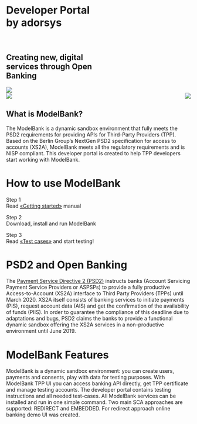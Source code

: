 <div class="container-fluid hero">

<div class="row">
<div class="col-2"></div>
<div class="col-4">
<h1>Developer Portal <br/> by adorsys <br/></h1><br/><h2> Creating new, digital <br/> services through Open <br/> Banking</h2>
</div>
<div class="col-5">
    <div class="text-center">
<img src="../assets/images/modelbank-illustration.svg" class="image-fluid">
</div>

</div>
</div>
<img src="../assets/images/dots-left.svg">
<img src="../assets/images/dots-right.svg" style="float:right">
</div>

<div class="what-sandbox-wrapper container">

## What is ModelBank?

The ModelBank is a dynamic sandbox environment that fully meets the PSD2 requirements for providing APIs for Third-Party Providers (TPP). Based on the Berlin Group’s NextGen PSD2 specification for access to accounts (XS2A), ModelBank meets all the regulatory requirements and is NISP compliant. This developer portal is created to help TPP developers start working with ModelBank.

</div>

<div class="how-use-api">

# How to use ModelBank

<div class="steps-wrapper">

Step 1 <br/>
Read [«Getting started»](/getting-started) manual

<div class="arrow-right"></div>

Step 2 <br/>
Download, install and run ModelBank

<div class="arrow-right"></div>

Step 3 <br/>
Read [«Test cases»](/test-cases) and start testing!

</div>
  
</div>

<div class="open-banking">
<div class="divider"></div>

# PSD2 and Open Banking

The [Payment Service Directive 2 (PSD2)](https://eur-lex.europa.eu/legal-content/EN/TXT/PDF/?uri=CELEX:32015L2366&from=EN) instructs banks (Account Servicing Payment Service Providers or ASPSPs) to provide a fully productive Access-to-Account (XS2A) interface to Third Party Providers (TPPs) until March 2020. XS2A itself consists of banking services to initiate payments (PIS), request account data (AIS) and get the confirmation of the availability of funds (PIIS). In order to guarantee the compliance of this deadline due to adaptations and bugs, PSD2 claims the banks to provide a functional dynamic sandbox offering the XS2A services in a non-productive environment until June 2019.

</div>

<div class="features-text">

# ModelBank Features

ModelBank is a dynamic sandbox environment: you can create users, payments and consents, play with data for testing purposes. With ModelBank TPP UI you can access banking API directly, get TPP certificate and manage testing accounts. The developer portal contains testing instructions and all needed test-cases. All ModelBank services can be installed and run in one simple command. Two main SCA approaches are supported: REDIRECT and EMBEDDED. For redirect approach online banking demo UI was created.

</div>

